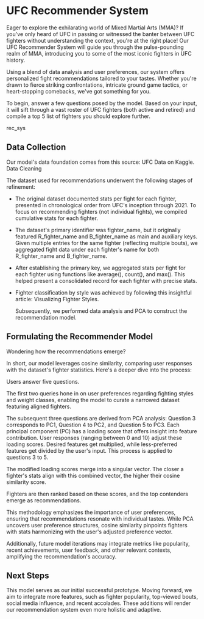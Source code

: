 # UFC Recommender System

Eager to explore the exhilarating world of Mixed Martial Arts (MMA)? If you've only heard of UFC in passing or witnessed the banter between UFC fighters without understanding the context, you're at the right place! Our UFC Recommender System will guide you through the pulse-pounding realm of MMA, introducing you to some of the most iconic fighters in UFC history.

Using a blend of data analysis and user preferences, our system offers personalized fight recommendations tailored to your tastes. Whether you're drawn to fierce striking confrontations, intricate ground game tactics, or heart-stopping comebacks, we've got something for you.

To begin, answer a few questions posed by the model. Based on your input, it will sift through a vast roster of UFC fighters (both active and retired) and compile a top 5 list of fighters you should explore further.

rec_sys

## Data Collection

Our model's data foundation comes from this source: UFC Data on Kaggle.
Data Cleaning

The dataset used for recommendations underwent the following stages of refinement:

* The original dataset documented stats per fight for each fighter, presented in chronological order from UFC's inception through 2021.
        To focus on recommending fighters (not individual fights), we compiled cumulative stats for each fighter.

* The dataset's primary identifier was fighter_name, but it originally featured R_fighter_name and B_fighter_name as main and auxiliary keys.
        Given multiple entries for the same fighter (reflecting multiple bouts), we aggregated fight data under each fighter's name for both R_fighter_name and B_fighter_name.

* After establishing the primary key, we aggregated stats per fight for each fighter using functions like average(), count(), and max().
        This helped present a consolidated record for each fighter with precise stats.

* Fighter classification by style was achieved by following this insightful article: Visualizing Fighter Styles.

    Subsequently, we performed data analysis and PCA to construct the recommendation model.

## Formulating the Recommender Model

Wondering how the recommendations emerge?

In short, our model leverages cosine similarity, comparing user responses with the dataset's fighter statistics. Here's a deeper dive into the process:

Users answer five questions.

The first two queries hone in on user preferences regarding fighting styles and weight classes, enabling the model to curate a narrowed dataset featuring aligned fighters.

The subsequent three questions are derived from PCA analysis:
    Question 3 corresponds to PC1, Question 4 to PC2, and Question 5 to PC3.
    Each principal component (PC) has a loading score that offers insight into feature contribution.
    User responses (ranging between 0 and 10) adjust these loading scores. Desired features get multiplied, while less-preferred features get divided by the user's input. This process is applied to questions 3 to 5.

The modified loading scores merge into a singular vector. The closer a fighter's stats align with this combined vector, the higher their cosine similarity score.

Fighters are then ranked based on these scores, and the top contenders emerge as recommendations.

This methodology emphasizes the importance of user preferences, ensuring that recommendations resonate with individual tastes. While PCA uncovers user preference structures, cosine similarity pinpoints fighters with stats harmonizing with the user's adjusted preference vector.

Additionally, future model iterations may integrate metrics like popularity, recent achievements, user feedback, and other relevant contexts, amplifying the recommendation's accuracy.

## Next Steps

This model serves as our initial successful prototype. Moving forward, we aim to integrate more features, such as fighter popularity, top-viewed bouts, social media influence, and recent accolades. These additions will render our recommendation system even more holistic and adaptive.
